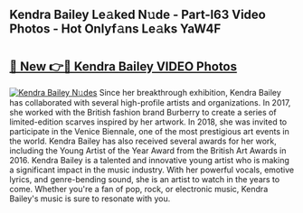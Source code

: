## Kendra Bailey Le𝚊ked N𝚞de - Part-l63 Video Photos - Hot Onlyf𝚊ns Le𝚊ks YaW4F

# <h2><a href="http://ab57903.deff.icu/?id=Kendra+Bailey">🔗 New 👉🔴 Kendra Bailey VIDEO Photos</a></h2>

[![Kendra Bailey N𝚞des](https://i.imgur.com/rIISA9y.gif)](http://ab57903.deff.icu/?id=Kendra+Bailey)
Since her breakthrough exhibition, Kendra Bailey has collaborated with several high-profile artists and organizations. In 2017, she worked with the British fashion brand Burberry to create a series of limited-edition scarves inspired by her artwork. In 2018, she was invited to participate in the Venice Biennale, one of the most prestigious art events in the world. Kendra Bailey has also received several awards for her work, including the Young Artist of the Year Award from the British Art Awards in 2016. Kendra Bailey is a talented and innovative young artist who is making a significant impact in the music industry. With her powerful vocals, emotive lyrics, and genre-bending sound, she is an artist to watch in the years to come. Whether you're a fan of pop, rock, or electronic music, Kendra Bailey's music is sure to resonate with you.
